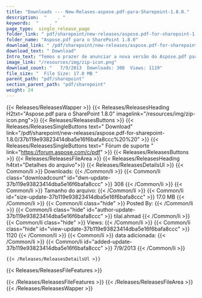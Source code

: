 ```yaml
---
title: "Downloads --- New-Relases-aspose.pdf-para-Sharepoint-1.8.0." 
description:  "    . " 
keywords:  "    . " 
page_type:  single_release_page
folder_link: " pdf/sharepoint/new-releases/aspose.pdf-for-sharepoint-1.8.0/"
folder_name: "Aspose.pdf para o SharePoint 1.8.0"
download_link: " /pdf/sharepoint/new-releases/aspose.pdf-for-sharepoint-1.8.0/37b119e93823414dba5e16f6bafa8ccc"
download_text: " Download"
Intro_text: "Temos o prazer de anunciar a nova versão do Aspose.pdf para o SharePoint 1.8.0 wi ..."
image_link: "/resources/img/zip-icon.png"
download_count: "   7/9/2013  Downloads: 308  Views: 1119"
file_size: "  File Size: 17.0 MB "
parent_path: "pdf/sharepoint"
section_parent_path: "pdf/sharepoint"
weight: 24
---
```


{{< Releases/ReleasesWapper >}}
  {{< Releases/ReleasesHeading H2txt="Aspose.pdf para o SharePoint 1.8.0" imagelink="/resources/img/zip-icon.png">}}
  {{< Releases/ReleasesButtons >}}
    {{< Releases/ReleasesSingleButtons text=" Download" link="/pdf/sharepoint/new-releases/aspose.pdf-for-sharepoint-1.8.0/37b119e93823414dba5e16f6bafa8ccc%20%20" >}}
    {{< Releases/ReleasesSingleButtons text=" Fórum de suporte " link="https://forum.aspose.com/c/pdf" >}}
  {{< Releases/ReleasesButtons >}}
  {{< Releases/ReleasesFileArea >}}
    {{< Releases/ReleasesHeading h4txt="Detalhes do arquivo">}}
    {{< Releases/ReleasesDetailsUl >}}
            {{< Common/li  >}} Downloads: {{< /Common/li >}} 
      {{< Common/li class="downloadcount" id="dwn-update-37b119e93823414dba5e16f6bafa8ccc" >}} 308 {{< /Common/li >}} 
      {{< Common/li  >}} Tamanho do arquivo: {{< /Common/li >}} 
      {{< Common/li id="size-update-37b119e93823414dba5e16f6bafa8ccc" >}} 17.0 MB {{< /Common/li >}} 
      {{< Common/li  class="hide" >}} Posted By: {{< /Common/li >}} 
      {{< Common/li class="hide" id="author-update-37b119e93823414dba5e16f6bafa8ccc" >}} tilal.ahmad {{< /Common/li >}} 
      {{< Common/li class="hide"  >}} Views: {{< /Common/li >}} 
      {{< Common/li class="hide" id="view-update-37b119e93823414dba5e16f6bafa8ccc" >}} 1120 {{< /Common/li >}} 
      {{< Common/li  >}} data adicionada: {{< /Common/li >}} 
      {{< Common/li id="added-update-37b119e93823414dba5e16f6bafa8ccc" >}} 7/9/2013 {{< /Common/li >}} 

    {{< /Releases/ReleasesDetailsUl >}}

  {{< Releases/ReleasesFileFeatures >}}
      
  {{< /Releases/ReleasesFileFeatures >}}
 {{< /Releases/ReleasesFileArea >}}
{{< /Releases/ReleasesWapper >}}


